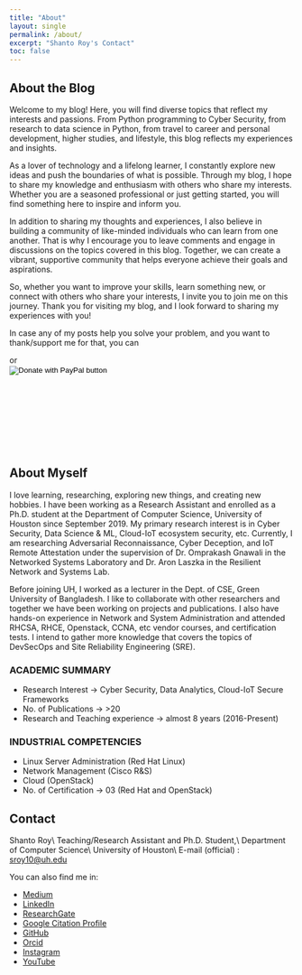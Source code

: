```yaml
---
title: "About"
layout: single
permalink: /about/
excerpt: "Shanto Roy's Contact"
toc: false
---
```


## About the Blog
Welcome to my blog! Here, you will find diverse topics that reflect my interests and passions. From Python programming to Cyber Security, from research to data science in Python, from travel to career and personal development, higher studies, and lifestyle, this blog reflects my experiences and insights.

As a lover of technology and a lifelong learner, I constantly explore new ideas and push the boundaries of what is possible. Through my blog, I hope to share my knowledge and enthusiasm with others who share my interests. Whether you are a seasoned professional or just getting started, you will find something here to inspire and inform you.

In addition to sharing my thoughts and experiences, I also believe in building a community of like-minded individuals who can learn from one another. That is why I encourage you to leave comments and engage in discussions on the topics covered in this blog. Together, we can create a vibrant, supportive community that helps everyone achieve their goals and aspirations.

So, whether you want to improve your skills, learn something new, or connect with others who share your interests, I invite you to join me on this journey. Thank you for visiting my blog, and I look forward to sharing my experiences with you!

In case any of my posts help you solve your problem, and you want to thank/support me for that, you can
<script type="text/javascript" src="https://cdnjs.buymeacoffee.com/1.0.0/button.prod.min.js" data-name="bmc-button" data-slug="shantoroy" data-color="#FFDD00" data-emoji=""  data-font="Cookie" data-text="Buy me a coffee" data-outline-color="#000000" data-font-color="#000000" data-coffee-color="#ffffff" ></script> or

<div style="width: 200px; height: 150px;">
<form action="https://www.paypal.com/donate" method="post" target="_top">
<input type="hidden" name="business" value="Q9F45GULUSYMY" />
<input type="hidden" name="no_recurring" value="0" />
<input type="hidden" name="item_name" value="I appreciate your support! 😊" />
<input type="hidden" name="currency_code" value="USD" />
<input type="image" src="https://www.paypalobjects.com/en_US/i/btn/btn_donateCC_LG.gif" border="0" name="submit" title="PayPal - The safer, easier way to pay online!" alt="Donate with PayPal button" />
<img alt="" border="0" src="https://www.paypal.com/en_US/i/scr/pixel.gif" width="1" height="1" />
</form></div>

## About Myself
I love learning, researching, exploring new things, and creating new hobbies. I have been working as a Research Assistant and enrolled as a Ph.D. student at the Department of Computer Science, University of Houston since September 2019. My primary research interest is in Cyber Security, Data Science & ML, Cloud-IoT ecosystem security, etc. Currently, I am researching Adversarial Reconnaissance, Cyber Deception, and IoT Remote Attestation under the supervision of Dr. Omprakash Gnawali in the Networked Systems Laboratory and Dr. Aron Laszka in the Resilient Network and Systems Lab.

Before joining UH, I worked as a lecturer in the Dept. of CSE, Green University of Bangladesh. I like to collaborate with other researchers and together we have been working on projects and publications. I also have hands-on experience in Network and System Administration and attended RHCSA, RHCE, Openstack, CCNA, etc vendor courses, and certification tests. I intend to gather more knowledge that covers the topics of DevSecOps and Site Reliability Engineering (SRE).

### ACADEMIC SUMMARY
- Research Interest → Cyber Security, Data Analytics, Cloud-IoT Secure Frameworks
- No. of Publications → >20 
- Research and Teaching experience → almost 8 years (2016-Present)

### INDUSTRIAL COMPETENCIES
- Linux Server Administration (Red Hat Linux)
- Network Management (Cisco R&S)
- Cloud (OpenStack)
- No. of Certification → 03 (Red Hat and OpenStack)



## Contact
Shanto Roy\\
Teaching/Research Assistant and Ph.D. Student,\\
Department of Computer Science\\
University of Houston\\
E-mail (official) : sroy10@uh.edu

You can also find me in:

* [Medium](https://medium.com/@shantoroy)
* [LinkedIn][LinkedIn]
* [ResearchGate][ResearchGate]
* [Google Citation Profile][Google]
* [GitHub][GitHub]
* [Orcid][Orcid]
* [Instagram][Instagram]
* [YouTube](https://www.youtube.com/c/ShantoRoy)

[ResearchGate]: https://www.researchgate.net/profile/Shanto_Roy2
[Academia]: https://juniv.academia.edu/ShantoRoy
[Google]: https://scholar.google.com/citations?user=OMGYMbwAAAAJ&hl=en
[Orcid]: https://orcid.org/0000-0002-4213-9460
[LinkedIn]: https://www.linkedin.com/in/shanto-roy/
[Instagram]: https://www.instagram.com/shanto.roy.9/
[GitHub]: https://github.com/shantoroy/
